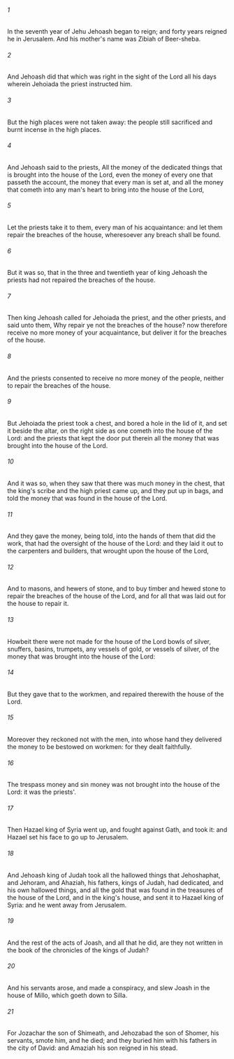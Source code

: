 ###### 1
In the seventh year of Jehu Jehoash began to reign; and forty years reigned he in Jerusalem. And his mother's name was Zibiah of Beer-sheba.

###### 2
And Jehoash did that which was right in the sight of the Lord all his days wherein Jehoiada the priest instructed him.

###### 3
But the high places were not taken away: the people still sacrificed and burnt incense in the high places.

###### 4
And Jehoash said to the priests, All the money of the dedicated things that is brought into the house of the Lord, even the money of every one that passeth the account, the money that every man is set at, and all the money that cometh into any man's heart to bring into the house of the Lord,

###### 5
Let the priests take it to them, every man of his acquaintance: and let them repair the breaches of the house, wheresoever any breach shall be found.

###### 6
But it was so, that in the three and twentieth year of king Jehoash the priests had not repaired the breaches of the house.

###### 7
Then king Jehoash called for Jehoiada the priest, and the other priests, and said unto them, Why repair ye not the breaches of the house? now therefore receive no more money of your acquaintance, but deliver it for the breaches of the house.

###### 8
And the priests consented to receive no more money of the people, neither to repair the breaches of the house.

###### 9
But Jehoiada the priest took a chest, and bored a hole in the lid of it, and set it beside the altar, on the right side as one cometh into the house of the Lord: and the priests that kept the door put therein all the money that was brought into the house of the Lord.

###### 10
And it was so, when they saw that there was much money in the chest, that the king's scribe and the high priest came up, and they put up in bags, and told the money that was found in the house of the Lord.

###### 11
And they gave the money, being told, into the hands of them that did the work, that had the oversight of the house of the Lord: and they laid it out to the carpenters and builders, that wrought upon the house of the Lord,

###### 12
And to masons, and hewers of stone, and to buy timber and hewed stone to repair the breaches of the house of the Lord, and for all that was laid out for the house to repair it.

###### 13
Howbeit there were not made for the house of the Lord bowls of silver, snuffers, basins, trumpets, any vessels of gold, or vessels of silver, of the money that was brought into the house of the Lord:

###### 14
But they gave that to the workmen, and repaired therewith the house of the Lord.

###### 15
Moreover they reckoned not with the men, into whose hand they delivered the money to be bestowed on workmen: for they dealt faithfully.

###### 16
The trespass money and sin money was not brought into the house of the Lord: it was the priests'.

###### 17
Then Hazael king of Syria went up, and fought against Gath, and took it: and Hazael set his face to go up to Jerusalem.

###### 18
And Jehoash king of Judah took all the hallowed things that Jehoshaphat, and Jehoram, and Ahaziah, his fathers, kings of Judah, had dedicated, and his own hallowed things, and all the gold that was found in the treasures of the house of the Lord, and in the king's house, and sent it to Hazael king of Syria: and he went away from Jerusalem.

###### 19
And the rest of the acts of Joash, and all that he did, are they not written in the book of the chronicles of the kings of Judah?

###### 20
And his servants arose, and made a conspiracy, and slew Joash in the house of Millo, which goeth down to Silla.

###### 21
For Jozachar the son of Shimeath, and Jehozabad the son of Shomer, his servants, smote him, and he died; and they buried him with his fathers in the city of David: and Amaziah his son reigned in his stead.

